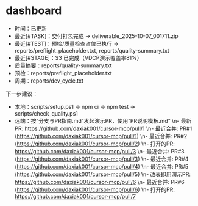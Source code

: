 # dashboard

- 时间：已更新
- 最近[#TASK]：交付打包完成 → deliverable_2025-10-07_001711.zip
- 最近[#TEST]：预检/质量检查占位已执行 → reports/preflight_placeholder.txt, reports/quality-summary.txt
- 最近[#STAGE]：S3 已完成（VDCP演示覆盖率81%）
- 质量摘要：reports/quality-summary.txt
- 预检：reports/preflight_placeholder.txt
- 周期：reports/dev_cycle.txt

下一步建议：
- 本地：scripts/setup.ps1 → npm ci → npm test → scripts/check_quality.ps1
- 远端：按“分支与PR指南.md”发起演示PR，使用“PR说明模板.md”
\n- 最新PR: https://github.com/daxiak001/cursor-mcp/pull/1
\n- 最近合并: PR#1 (https://github.com/daxiak001/cursor-mcp/pull/1)
\n- 最近合并: PR#2 (https://github.com/daxiak001/cursor-mcp/pull/2)
\n- 打开的PR: https://github.com/daxiak001/cursor-mcp/pull/3
\n- 最近合并: PR#3 (https://github.com/daxiak001/cursor-mcp/pull/3)
\n- 最近合并: PR#4 (https://github.com/daxiak001/cursor-mcp/pull/4)
\n- 最近合并: PR#5 (https://github.com/daxiak001/cursor-mcp/pull/5)
\n- 改表即用演示PR: https://github.com/daxiak001/cursor-mcp/pull/6
\n- 最近合并: PR#6 (https://github.com/daxiak001/cursor-mcp/pull/6)
\n- 打开的PR: https://github.com/daxiak001/cursor-mcp/pull/7
